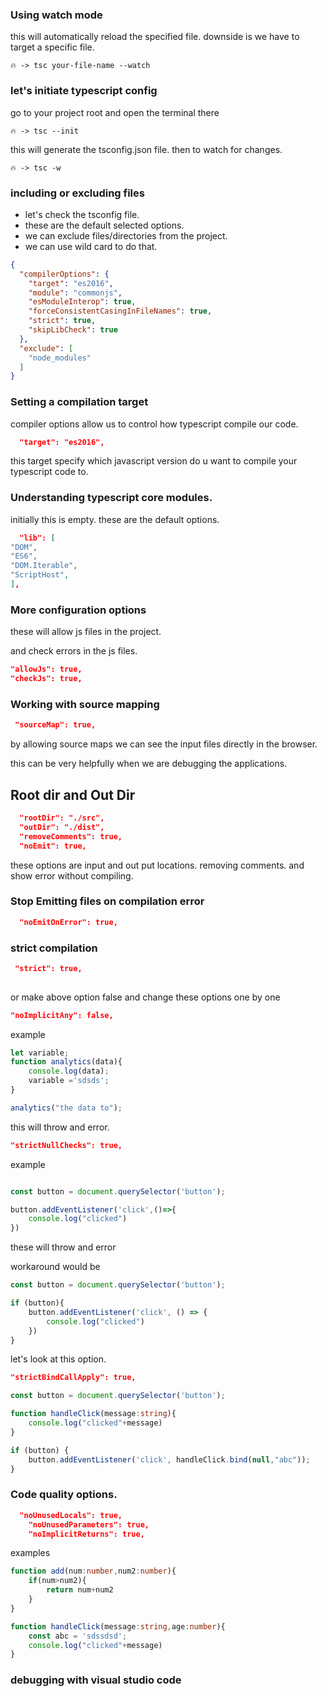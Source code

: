 ### Using watch mode

this will automatically reload the specified file.
downside is we have to target a specific file.

```shell
🔥 -> tsc your-file-name --watch
```

### let's initiate typescript config

go to your project root and open the terminal there

```shell
🔥 -> tsc --init
```

this will generate the tsconfig.json file.
then to watch for changes.

```shell
🔥 -> tsc -w
```

### including or excluding files

- let's check the tsconfig file.
- these are the default selected options.
- we can exclude files/directories from the project.
- we can use wild card to do that.

```json
{
  "compilerOptions": {
    "target": "es2016",
    "module": "commonjs",
    "esModuleInterop": true,
    "forceConsistentCasingInFileNames": true,
    "strict": true,
    "skipLibCheck": true
  },
  "exclude": [
    "node_modules"
  ]
}

```

### Setting a compilation target

compiler options allow us to control how typescript compile our code.

```json
  "target": "es2016",
```

this target specify which javascript version do u want to compile your typescript code to.

### Understanding typescript core modules.

initially this is empty.
these are the default options.

```json
  "lib": [
"DOM",
"ES6",
"DOM.Iterable",
"ScriptHost",
],  
```

### More configuration options
these will allow js files in the project.

and check errors in the js files.
```json
"allowJs": true,
"checkJs": true, 
```
### Working with source mapping
```json
 "sourceMap": true, 
```
by allowing source maps we can see the input files directly in the browser.

this can be very helpfully when we are debugging the applications.

## Root dir and Out Dir
```json
  "rootDir": "./src",
  "outDir": "./dist",
  "removeComments": true,
  "noEmit": true,
```
these options are input and out put locations.
removing comments.
and show error without compiling.

### Stop Emitting files on compilation error
```json
  "noEmitOnError": true,
```

### strict compilation
```json
 "strict": true, 
  
```
or make above option false and change these options one by one
```json
"noImplicitAny": false,
```
example
```ts
let variable;
function analytics(data){
    console.log(data);
    variable ='sdsds';
}

analytics("the data to");
```
this will throw and error.

```json
"strictNullChecks": true,
```
example
```ts

const button = document.querySelector('button');

button.addEventListener('click',()=>{
    console.log("clicked")
})
```
these will throw and error

workaround would be
```ts
const button = document.querySelector('button');

if (button){
    button.addEventListener('click', () => {
        console.log("clicked")
    })
} 

```
let's look at this option.
```json
"strictBindCallApply": true,
```
```ts
const button = document.querySelector('button');

function handleClick(message:string){
    console.log("clicked"+message)
}

if (button) {
    button.addEventListener('click', handleClick.bind(null,"abc"));
}

```
### Code quality options.
```json
  "noUnusedLocals": true,                          
    "noUnusedParameters": true,
    "noImplicitReturns": true, 
```
examples
```ts
function add(num:number,num2:number){
    if(num>num2){
        return num+num2
    }
}

function handleClick(message:string,age:number){
    const abc = 'sdssdsd';
    console.log("clicked"+message)
}

```
### debugging with visual studio code
